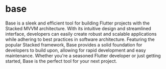 # base
Base is a sleek and efficient tool for building Flutter projects with the Stacked MVVM architecture. With its intuitive design and streamlined interface, developers can easily create robust and scalable applications while adhering to best practices in software architecture. Featuring the popular Stacked framework, Base provides a solid foundation for developers to build upon, allowing for rapid development and easy maintenance. Whether you're a seasoned Flutter developer or just getting started, Base is the perfect tool for your next project.
